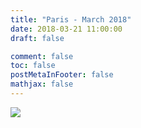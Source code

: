 ```yaml
---
title: "Paris - March 2018"
date: 2018-03-21 11:00:00
draft: false

comment: false
toc: false
postMetaInFooter: false
mathjax: false
---
```

<img src="/images/3.jpg">
<!--more-->